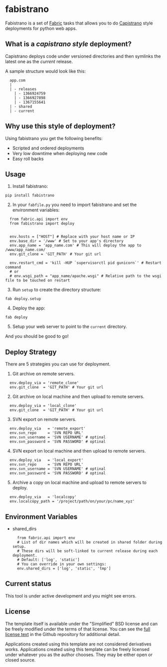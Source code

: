 fabistrano
============

Fabistrano is a set of [Fabric](http://docs.fabfile.org/en/1.6/) tasks that allows you to do [Capistrano](https://github.com/capistrano/capistrano) style deployments for python web apps.

## What is a _capistrano style_ deployment?

Capistrano deploys code under versioned directories and then symlinks the latest one as the *current* release.

A sample structure would look like this:

  ```
    app.com
    |
    | - releases
      | - 1366924759
      | - 1366927898
      | - 1367155641
    | - shared
    | - current
  ```

## Why use this style of deployment?

Using fabistrano you get the following benefits:

- Scripted and ordered deployments
- Very low downtime when deploying new code
- Easy roll backs

## Usage

1. Install fabistrano:

` pip install fabistrano `

2. In your `fabfile.py` you need to import fabistrano and set the environment variables:

  ```
    from fabric.api import env
    from fabistrano import deploy


    env.hosts = ["HOST"] # Replace with your host name or IP
    env.base_dir = '/www' # Set to your app's directory
    env.app_name = 'app_name.com' # This will deploy the app to /www/app_name.com/
    env.git_clone = 'GIT_PATH' # Your git url

    env.restart_cmd = 'kill -HUP `supervisorctl pid gunicorn`' # Restart command
    # or
    # env.wsgi_path = "app_name/apache.wsgi" # Relative path to the wsgi file to be touched on restart
  ```


3. Run `setup` to create the directory structure:

  ` fab deploy.setup `

4. Deploy the app:

  ` fab deploy `

5. Setup your web server to point to the `current` directory.


And you should be good to go!

## Deploy Strategy

There are 5 strategies you can use for deployment.

1. Git archive on remote servers.
  ```
    env.deploy_via = 'remote_clone'
    env.git_clone  = 'GIT_PATH' # Your git url
  ```

2. Git archive on local machine and then upload to remote servers.
  ```
    env.deploy_via = 'local_clone'
    env.git_clone  = 'GIT_PATH' # Your git url
  ```

3. SVN export on remote servers.
  ```
    env.deploy_via   = 'remote_export'
    env.svn_repo     = 'SVN REPO URL'
    env.svn_username = 'SVN USERNAME' # optinal
    env.svn_password = 'SVN PASSWORD' # optinal
  ```

4. SVN export on local machine and then upload to remote servers.
  ```
    env.deploy_via   = 'local_export'
    env.svn_repo     = 'SVN REPO URL'
    env.svn_username = 'SVN USERNAME' # optinal
    env.svn_password = 'SVN PASSWORD' # optinal
  ```

5. Archive a copy on local machine and upload to remote servers to deploy.
  ```
    env.deploy_via   = 'localcopy'
    env.localcopy_path = '/project/path/on/your/pc/name_xyz'
  ```

## Environment Variables

- shared_dirs

  ```
    from fabric.api import env
    # List of dir names which will be created in shared folder during setup.
    # These dirs will be soft-linked to current release during each deployment.
    # Default: ['log', 'static']
    # You can override in your own settings:
    env.shared_dirs = ['log', 'static', 'tmp']
  ```

## Current status

This tool is under active development and you might see errors.

## License

The template itself is available under the "Simplified" BSD license and can be
freely modified under the terms of that license. You can see the
[full license text](https://github.com/dlapiduz/fabistrano/blob/master/LICENSE>)
in the Github repository for additional detail.

Applications created using this template are not considered derivatives works.
Applications created using this template can be freely licensed under whatever
you as the author chooses. They may be either open or closed source.

